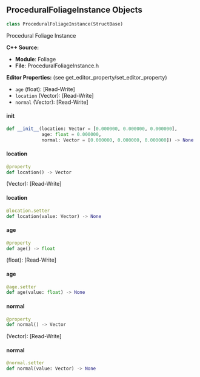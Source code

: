 ## ProceduralFoliageInstance Objects

```python
class ProceduralFoliageInstance(StructBase)
```

Procedural Foliage Instance

**C++ Source:**

- **Module**: Foliage
- **File**: ProceduralFoliageInstance.h

**Editor Properties:** (see get_editor_property/set_editor_property)

- ``age`` (float):  [Read-Write]
- ``location`` (Vector):  [Read-Write]
- ``normal`` (Vector):  [Read-Write]

<a id="unreal.ProceduralFoliageInstance.__init__"></a>

#### __init__

```python
def __init__(location: Vector = [0.000000, 0.000000, 0.000000],
             age: float = 0.000000,
             normal: Vector = [0.000000, 0.000000, 0.000000]) -> None
```

<a id="unreal.ProceduralFoliageInstance.location"></a>

#### location

```python
@property
def location() -> Vector
```

(Vector):  [Read-Write]

<a id="unreal.ProceduralFoliageInstance.location"></a>

#### location

```python
@location.setter
def location(value: Vector) -> None
```

<a id="unreal.ProceduralFoliageInstance.age"></a>

#### age

```python
@property
def age() -> float
```

(float):  [Read-Write]

<a id="unreal.ProceduralFoliageInstance.age"></a>

#### age

```python
@age.setter
def age(value: float) -> None
```

<a id="unreal.ProceduralFoliageInstance.normal"></a>

#### normal

```python
@property
def normal() -> Vector
```

(Vector):  [Read-Write]

<a id="unreal.ProceduralFoliageInstance.normal"></a>

#### normal

```python
@normal.setter
def normal(value: Vector) -> None
```

<a id="unreal.ImageWriteOptions"></a>